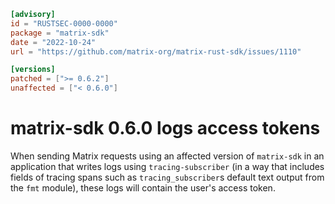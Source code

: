 ```toml
[advisory]
id = "RUSTSEC-0000-0000"
package = "matrix-sdk"
date = "2022-10-24"
url = "https://github.com/matrix-org/matrix-rust-sdk/issues/1110"

[versions]
patched = [">= 0.6.2"]
unaffected = ["< 0.6.0"]
```

# matrix-sdk 0.6.0 logs access tokens

When sending Matrix requests using an affected version of `matrix-sdk` in an application that
writes logs using `tracing-subscriber` (in a way that includes fields of tracing spans such as
`tracing_subscriber`s default text output from the `fmt` module), these logs will contain the
user's access token.
